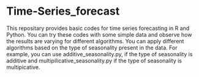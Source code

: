 # Time-Series_forecast
This repositary provides basic codes for time series forecasting in R and Python.
You can try these codes with some simple data and observe how the results are varying for different algorithms.
You can apply different algorithms based on the type of seasonality present in the data. For example, you can use additive_seasonality.py, if the type of seasonality is additive and multipilicative_seasonality.py if the type of seasonality is multipicative. 
